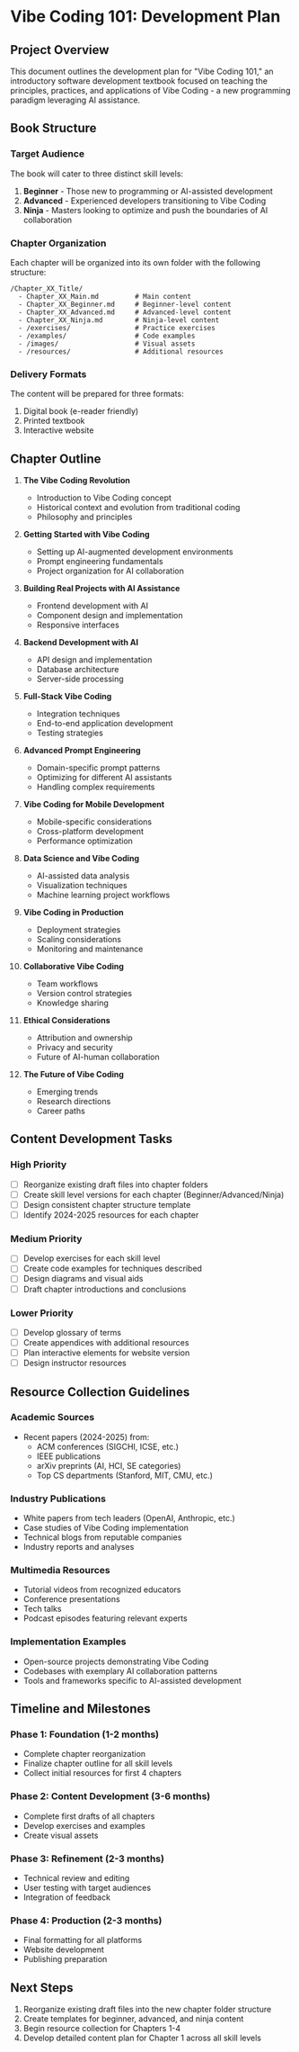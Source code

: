 # Vibe Coding 101: Development Plan

## Project Overview
This document outlines the development plan for "Vibe Coding 101," an introductory software development textbook focused on teaching the principles, practices, and applications of Vibe Coding - a new programming paradigm leveraging AI assistance.

## Book Structure

### Target Audience
The book will cater to three distinct skill levels:
1. **Beginner** - Those new to programming or AI-assisted development
2. **Advanced** - Experienced developers transitioning to Vibe Coding
3. **Ninja** - Masters looking to optimize and push the boundaries of AI collaboration

### Chapter Organization
Each chapter will be organized into its own folder with the following structure:
```
/Chapter_XX_Title/
  - Chapter_XX_Main.md         # Main content
  - Chapter_XX_Beginner.md     # Beginner-level content
  - Chapter_XX_Advanced.md     # Advanced-level content  
  - Chapter_XX_Ninja.md        # Ninja-level content
  - /exercises/                # Practice exercises
  - /examples/                 # Code examples
  - /images/                   # Visual assets
  - /resources/                # Additional resources
```

### Delivery Formats
The content will be prepared for three formats:
1. Digital book (e-reader friendly)
2. Printed textbook
3. Interactive website

## Chapter Outline

1. **The Vibe Coding Revolution**
   - Introduction to Vibe Coding concept
   - Historical context and evolution from traditional coding
   - Philosophy and principles

2. **Getting Started with Vibe Coding**
   - Setting up AI-augmented development environments
   - Prompt engineering fundamentals
   - Project organization for AI collaboration

3. **Building Real Projects with AI Assistance**
   - Frontend development with AI
   - Component design and implementation
   - Responsive interfaces

4. **Backend Development with AI**
   - API design and implementation
   - Database architecture
   - Server-side processing

5. **Full-Stack Vibe Coding**
   - Integration techniques
   - End-to-end application development
   - Testing strategies

6. **Advanced Prompt Engineering**
   - Domain-specific prompt patterns
   - Optimizing for different AI assistants
   - Handling complex requirements

7. **Vibe Coding for Mobile Development**
   - Mobile-specific considerations
   - Cross-platform development
   - Performance optimization

8. **Data Science and Vibe Coding**
   - AI-assisted data analysis
   - Visualization techniques
   - Machine learning project workflows

9. **Vibe Coding in Production**
   - Deployment strategies
   - Scaling considerations
   - Monitoring and maintenance

10. **Collaborative Vibe Coding**
    - Team workflows
    - Version control strategies
    - Knowledge sharing

11. **Ethical Considerations**
    - Attribution and ownership
    - Privacy and security
    - Future of AI-human collaboration

12. **The Future of Vibe Coding**
    - Emerging trends
    - Research directions
    - Career paths

## Content Development Tasks

### High Priority
- [ ] Reorganize existing draft files into chapter folders
- [ ] Create skill level versions for each chapter (Beginner/Advanced/Ninja)
- [ ] Design consistent chapter structure template
- [ ] Identify 2024-2025 resources for each chapter

### Medium Priority
- [ ] Develop exercises for each skill level
- [ ] Create code examples for techniques described
- [ ] Design diagrams and visual aids
- [ ] Draft chapter introductions and conclusions

### Lower Priority
- [ ] Develop glossary of terms
- [ ] Create appendices with additional resources
- [ ] Plan interactive elements for website version
- [ ] Design instructor resources

## Resource Collection Guidelines

### Academic Sources
- Recent papers (2024-2025) from:
  - ACM conferences (SIGCHI, ICSE, etc.)
  - IEEE publications
  - arXiv preprints (AI, HCI, SE categories)
  - Top CS departments (Stanford, MIT, CMU, etc.)

### Industry Publications
- White papers from tech leaders (OpenAI, Anthropic, etc.)
- Case studies of Vibe Coding implementation
- Technical blogs from reputable companies
- Industry reports and analyses

### Multimedia Resources
- Tutorial videos from recognized educators
- Conference presentations
- Tech talks
- Podcast episodes featuring relevant experts

### Implementation Examples
- Open-source projects demonstrating Vibe Coding
- Codebases with exemplary AI collaboration patterns
- Tools and frameworks specific to AI-assisted development

## Timeline and Milestones

### Phase 1: Foundation (1-2 months)
- Complete chapter reorganization
- Finalize chapter outline for all skill levels
- Collect initial resources for first 4 chapters

### Phase 2: Content Development (3-6 months)
- Complete first drafts of all chapters
- Develop exercises and examples
- Create visual assets

### Phase 3: Refinement (2-3 months)
- Technical review and editing
- User testing with target audiences
- Integration of feedback

### Phase 4: Production (2-3 months)
- Final formatting for all platforms
- Website development
- Publishing preparation

## Next Steps

1. Reorganize existing draft files into the new chapter folder structure
2. Create templates for beginner, advanced, and ninja content
3. Begin resource collection for Chapters 1-4
4. Develop detailed content plan for Chapter 1 across all skill levels

